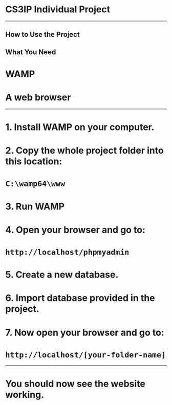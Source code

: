 # CS3IP Individual Project
-----------------------------------------
## How to Use the Project 
## What You Need
# WAMP
# A web browser
--------------------------------------------
# 1. Install WAMP on your computer.
# 2. Copy the whole project folder into this location:  
#  `C:\wamp64\www`
# 3. Run WAMP
# 4. Open your browser and go to:  
#  `http://localhost/phpmyadmin`
# 5. Create a new database.
# 6. Import database provided in the project.
# 7. Now open your browser and go to:  
#   `http://localhost/[your-folder-name]`
-----------------------------------------------------------------------------------------------
# You should now see the website working.
